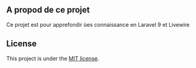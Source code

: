 
## A propod de ce projet
Ce projet est pour apprefondir ùes connaissance en Laravel 9 et Livewire 







## License

This project is under the [MIT license](https://opensource.org/licenses/MIT).
